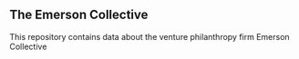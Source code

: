 ## The Emerson Collective

This repository contains data about the venture philanthropy firm Emerson Collective
